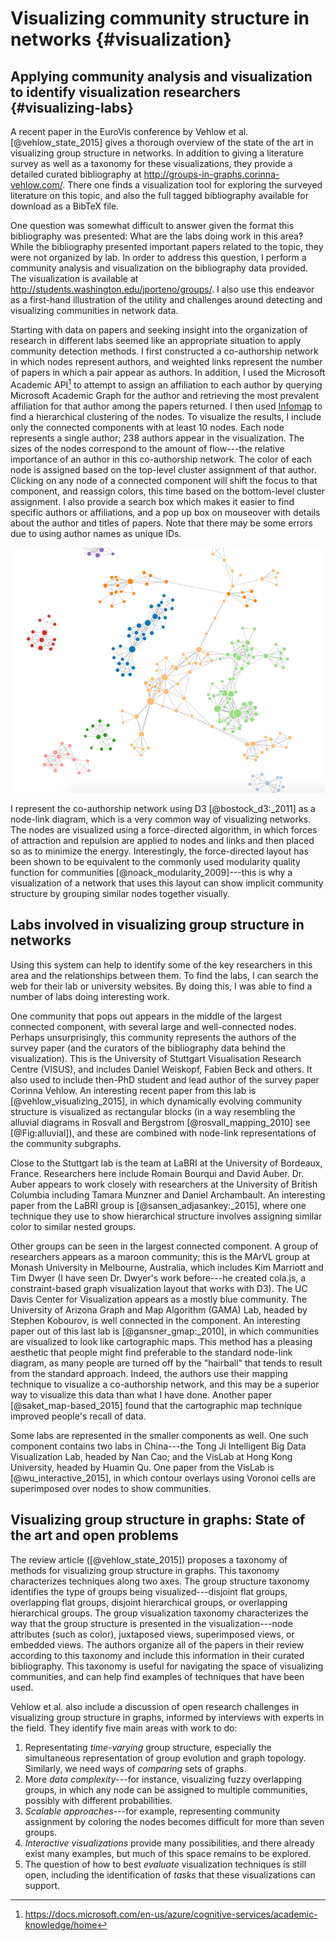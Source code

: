 # Visualizing community structure in networks {#visualization}

[](#visualization)

## Applying community analysis and visualization to identify visualization researchers {#visualizing-labs}

[](#visualizing-labs)

A recent paper in the EuroVis conference by Vehlow et al. [@vehlow_state_2015] gives a thorough overview of the state of the art in visualizing group structure in networks. In addition to giving a literature survey as well as a taxonomy for these visualizations, they provide a detailed curated bibliography at <http://groups-in-graphs.corinna-vehlow.com/>. There one finds a visualization tool for exploring the surveyed literature on this topic, and also the full tagged bibliography available for download as a BibTeX file.

One question was somewhat difficult to answer given the format this bibliography was presented: What are the labs doing work in this area? While the bibliography presented important papers related to the topic, they were not organized by lab. In order to address this question, I perform a community analysis and visualization on the bibliography data provided. The visualization is available at <http://students.washington.edu/jporteno/groups/>. I also use this endeavor as a first-hand illustration of the utility and challenges around detecting and visualizing communities in network data.

Starting with data on papers and seeking insight into the organization of research in different labs seemed like an appropriate situation to apply community detection methods. I first constructed a co-authorship network in which nodes represent authors, and weighted links represent the number of papers in which a pair appear as authors. In addition, I used the Microsoft Academic API[^magapilink] to attempt to assign an affiliation to each author by querying Microsoft Academic Graph for the author and retrieving the most prevalent affiliation for that author among the papers returned. I then used [Infomap](#the-dynamical-perspective) to find a hierarchical clustering of the nodes. To visualize the results, I include only the connected components with at least 10 nodes. Each node represents a single author; 238 authors appear in the visualization. The sizes of the nodes correspond to the amount of flow---the relative importance of an author in this co-authorship network. The color of each node is assigned based on the top-level cluster assignment of that author. Clicking on any node of a connected component will shift the focus to that component, and reassign colors, this time based on the bottom-level cluster assignment. I also provide a search box which makes it easier to find specific authors or affiliations, and a pop up box on mouseover with details about the author and titles of papers. Note that there may be some errors due to using author names as unique IDs.

[^magapilink]: <https://docs.microsoft.com/en-us/azure/cognitive-services/academic-knowledge/home>

![Coauthorship visualization.](img/groups_vis.png)

I represent the co-authorship network using D3 [@bostock_d3:_2011] as a node-link diagram, which is a very common way of visualizing networks. The nodes are visualized using a force-directed algorithm, in which forces of attraction and repulsion are applied to nodes and links and then placed so as to minimize the energy. Interestingly, the force-directed layout has been shown to be equivalent to the commonly used modularity quality function for communities [@noack_modularity_2009]---this is why a visualization of a network that uses this layout can show implicit community structure by grouping similar nodes together visually.

## Labs involved in visualizing group structure in networks

Using this system can help to identify some of the key researchers in this area and the relationships between them. To find the labs, I can search the web for their lab or university websites. By doing this, I was able to find a number of labs doing interesting work.

One community that pops out appears in the middle of the largest connected component, with several large and well-connected nodes. Perhaps unsurprisingly, this community represents the authors of the survey paper (and the curators of the bibliography data behind the visualization). This is the University of Stuttgart Visualisation Research Centre (VISUS), and includes Daniel Weiskopf, Fabien Beck and others. It also used to include then-PhD student and lead author of the survey paper Corinna Vehlow. An interesting recent paper from this lab is [@vehlow_visualizing_2015], in which dynamically evolving community structure is visualized as rectangular blocks (in a way resembling the alluvial diagrams in Rosvall and Bergstrom [@rosvall_mapping_2010] see [@Fig:alluvial]), and these are combined with node-link representations of the community subgraphs. 

Close to the Stuttgart lab is the team at LaBRI at the University of Bordeaux, France. Researchers here include Romain Bourqui and David Auber. Dr. Auber appears to work closely with researchers at the University of British Columbia including Tamara Munzner and Daniel Archambault. An interesting paper from the LaBRI group is [@sansen_adjasankey:_2015], where one technique they use to show hierarchical structure involves assigning similar color to similar nested groups.

Other groups can be seen in the largest connected component. A group of researchers appears as a maroon community; this is the MArVL group at Monash University in Melbourne, Australia, which includes Kim Marriott and Tim Dwyer (I have seen Dr. Dwyer's work before---he created cola.js, a constraint-based graph visualization layout that works with D3). The UC Davis Center for Visualization appears as a mostly blue community. The University of Arizona Graph and Map Algorithm (GAMA) Lab, headed by Stephen Kobourov, is well connected in the component. An interesting paper out of this last lab is [@gansner_gmap:_2010], in which communities are visualized to look like cartographic maps. This method has a pleasing aesthetic that people might find preferable to the standard node-link diagram, as many people are turned off by the "hairball" that tends to result from the standard approach. Indeed, the authors use their mapping technique to visualize a co-authorship network, and this may be a superior way to visualize this data than what I have done. Another paper [@saket_map-based_2015] found that the cartographic map technique improved people's recall of data.

Some labs are represented in the smaller components as well. One such component contains two labs in China---the Tong Ji Intelligent Big Data Visualization Lab, headed by Nan Cao; and the VisLab at Hong Kong University, headed by Huamin Qu. One paper from the VisLab is [@wu_interactive_2015], in which contour overlays using Voronoi cells are superimposed over nodes to show communities.

## Visualizing group structure in graphs: State of the art and open problems

The review article ([@vehlow_state_2015]) proposes a taxonomy of methods for visualizing group structure in graphs. This taxonomy characterizes techniques along two axes. The group structure taxonomy identifies the type of groups being visualized---disjoint flat groups, overlapping flat groups, disjoint hierarchical groups, or overlapping hierarchical groups. The group visualization taxonomy characterizes the way that the group structure is presented in the visualization---node attributes (such as color), juxtaposed views, superimposed views, or embedded views. The authors organize all of the papers in their review according to this taxonomy and include this information in their curated bibliography. This taxonomy is useful for navigating the space of visualizing communities, and can help find examples of techniques that have been used.

Vehlow et al. also include a discussion of open research challenges in visualizing group structure in graphs, informed by interviews with experts in the field. They identify five main areas with work to do:

1. Representating *time-varying* group structure, especially the simultaneous representation of group evolution and graph topology. Similarly, we need ways of *comparing* sets of graphs.
2. More *data complexity*---for instance, visualizing fuzzy overlapping groups, in which any node can be assigned to multiple communities, possibly with different probabilities.
3. *Scalable approaches*---for example, representing community assignment by coloring the nodes becomes difficult for more than seven groups.
4. *Interactive visualizations* provide many possibilities, and there already exist many examples, but much of this space remains to be explored.
5. The question of how to best *evaluate* visualization techniques is still open, including the identification of *tasks* that these visualizations can support.
